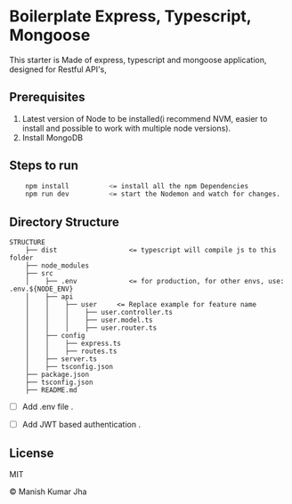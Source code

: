 # Boilerplate Express, Typescript, Mongoose

This starter is Made of express, typescript and mongoose application, designed for Restful API's,

## Prerequisites

1. Latest version of Node to be installed(i recommend NVM, easier to install and possible to work with multiple node versions).
2. Install MongoDB

## Steps to run

```sh
    npm install          <= install all the npm Dependencies
    npm run dev          <= start the Nodemon and watch for changes.
```

## Directory Structure

```
STRUCTURE
    ├── dist                  <= typescript will compile js to this folder
    ├── node_modules
    ├── src
    │    ├── .env             <= for production, for other envs, use: .env.${NODE_ENV}
    │    ├── api
    │    │    ├── user     <= Replace example for feature name
    │    │    │    ├── user.controller.ts
    │    │    │    ├── user.model.ts
    │    │    │    ├── user.router.ts
    │    ├── config
    │    │    ├── express.ts
    │    │    ├── routes.ts
    │    ├── server.ts
    │    ├── tsconfig.json
    ├── package.json
    ├── tsconfig.json
    ├── README.md
```

- [ ] Add .env file .

- [ ] Add JWT based authentication .

## License

MIT

&copy; Manish Kumar Jha

